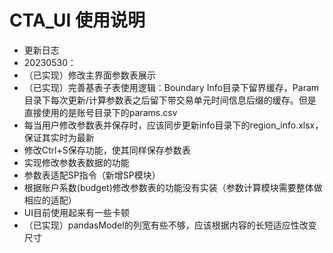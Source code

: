 # CTA_UI 使用说明
- 更新日志
- 20230530：
- （已实现）修改主界面参数表展示
- （已实现）完善基表子表使用逻辑：Boundary Info目录下留界缓存，Param目录下每次更新/计算参数表之后留下带交易单元时间信息后缀的缓存。但是直接使用的是账号目录下的params.csv 
- 每当用户修改参数表并保存时，应该同步更新info目录下的region_info.xlsx，保证其实时为最新
- 修改Ctrl+S保存功能，使其同样保存参数表
- 实现修改参数表数据的功能
- 参数表适配SP指令（新增SP模块）
- 根据账户系数(budget)修改参数表的功能没有实装（参数计算模块需要整体做相应的适配）
- UI目前使用起来有一些卡顿
- （已实现）pandasModel的列宽有些不够，应该根据内容的长短适应性改变尺寸
